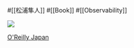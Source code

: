 #[[松浦隼人]] #[[Book]] #[[Observability]]

![](https://www.oreilly.co.jp/books/images/picture_large978-4-87311-864-2.jpeg)

[O'Reilly Japan](https://www.oreilly.co.jp/books/9784873118642/)